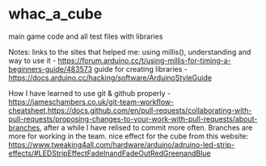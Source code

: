 # whac_a_cube
main game code and all test files with libraries

Notes:
links to the sites that helped me:
using millis(), understanding and way to use it - https://forum.arduino.cc/t/using-millis-for-timing-a-beginners-guide/483573
guide for creating libraries - https://docs.arduino.cc/hacking/software/ArduinoStyleGuide

How I have learned to use git & github properly -  https://jameschambers.co.uk/git-team-workflow-cheatsheet,https://docs.github.com/en/pull-requests/collaborating-with-pull-requests/proposing-changes-to-your-work-with-pull-requests/about-branches,
after a while I have relised to commit more often. Branches are more for working in the team.
nice effect for the cube from this website: https://www.tweaking4all.com/hardware/arduino/adruino-led-strip-effects/#LEDStripEffectFadeInandFadeOutRedGreenandBlue
